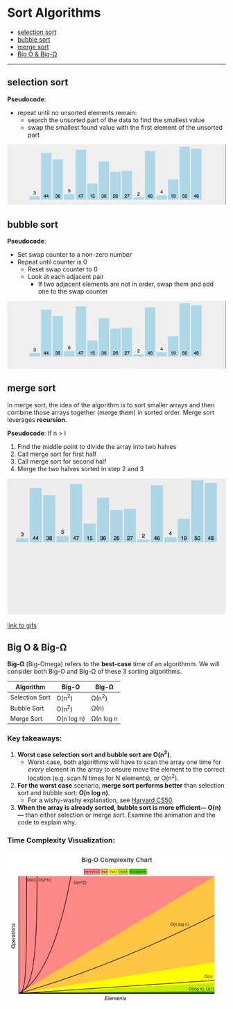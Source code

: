 # Sort Algorithms

  - [selection sort](#selection-sort)
  - [bubble sort](#bubble-sort)
  - [merge sort](#merge-sort)
  - [Big O & Big-Ω](#big-o--big-ω)
  
---
## selection sort

**Pseudocode**: 

* repeat until no unsorted elements remain: 
  * search the unsorted part of the data to find the smallest value
  * swap the smallest found value with the first element of the unsorted part


![selection sort](assets/selection.gif)

## bubble sort
**Pseudocode**: 

* Set swap counter to a non-zero number
* Repeat until counter is 0
  * Reset swap counter to 0
  * Look at each adjacent pair
    * If two adjacent elements are not in order, swap them and add one to the swap counter

![bubble sort](assets/bubble.gif)

## merge sort

In merge sort, the idea of the algorithm is to sort smaller arrays and then combine those arrays together (merge them) in sorted order. Merge sort leverages **recursion**.

**Pseudocode**: 
If n > l
   1. Find the middle point to divide the array into two halves
   2. Call merge sort for first half
   3. Call merge sort for second half
   4. Merge the two halves sorted in step 2 and 3

![merge sort](assets/merge.gif)

[link to gifs](http://www-scf.usc.edu/~zhan468/public/Notes/sorting.html)

## Big O & Big-Ω 
**Big-Ω** (Big-Omega) refers to the **best-case** time of an algorithmm. We will consider both Big-O and Big-Ω of these 3 sorting algorithms.

| Algorithm  | Big-O  | Big-Ω  | 
|---|---|---|
| Selection Sort  | O(n<sup>2</sup>)  | Ω(n<sup>2</sup>)  | 
| Bubble Sort  | O(n<sup>2</sup>)  | Ω(n)  |  
| Merge Sort  | O(n log n)  | Ω(n log n  |   

### Key takeaways:
1. **Worst case selection sort and bubble sort are O(n<sup>2</sup>)**. 
     * Worst case, both algorithms will have to scan the array one time for *every* element in the array to ensure move the element to the correct location (e.g. scan N times for N elements), or O(n<sup>2</sup>).
2. **For the worst case** scenario, **merge sort performs better** than selection sort and bubble sort: **O(n log n)**.
     * For a wishy-washy explanation, see [Harvard CS50](https://youtu.be/jUyQqLvg8Qw?t=4284).
3. **When the array is already sorted, bubble sort is more efficient— O(n) —** than either selection or merge sort. Examine the animation and the code to explain why.  

### Time Complexity Visualization:

![time complexity](assets/bigo.jpeg)